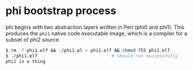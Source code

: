 # phi bootstrap process
phi begins with two abstraction layers written in Perl (phi0 and phi1). This
produces the `phi1` native code executable image, which is a compiler for a
subset of phi2 source.

```bash
$ rm -f phi1.elf && ./phi1.pl > phi1.elf && chmod 755 phi1.elf
$ ./phi1.elf                            # should run successfully
phi1 is a thing
```
